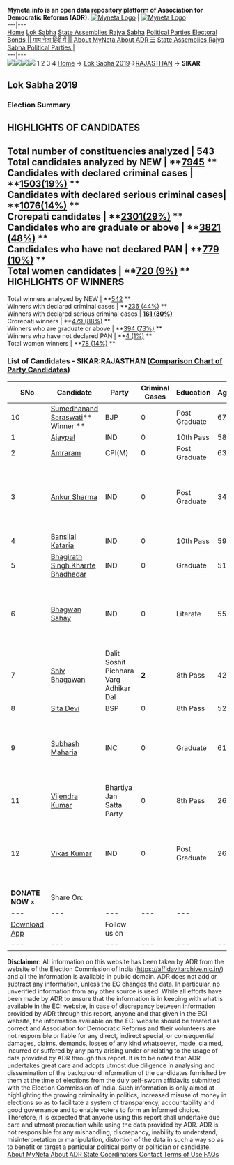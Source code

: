 **Myneta.info is an open data repository platform of Association for Democratic Reforms (ADR).**
[![Myneta Logo](https://www.myneta.info/lib/img/myneta-logo.png)](https://www.myneta.info/) | [![Myneta Logo](https://www.myneta.info/lib/img/adr-logo.png)](https://adrindia.org)  
---|---  
[Home](https://www.myneta.info/) [Lok Sabha](https://www.myneta.info/#ls "Lok Sabha") [ State Assemblies ](https://www.myneta.info/#sa "State Assemblies") [Rajya Sabha](https://www.myneta.info/#rs "Rajya Sabha") [Political Parties ](https://www.myneta.info/party "Political Parties") [ Electoral Bonds ](https://www.myneta.info/electoral_bonds "Electoral Bonds") [ || माय नेता हिंदी में || ](https://translate.google.co.in/translate?prev=hp&hl=en&js=y&u=www.myneta.info&sl=en&tl=hi&history_state0=) [ About MyNeta ](https://adrindia.org/content/about-myneta) [ About ADR ](https://adrindia.org/about-adr/who-we-are) [☰](javascript:void\(0\))
[ State Assemblies ](https://www.myneta.info/#sa "State Assemblies") [ Rajya Sabha ](https://www.myneta.info/#rs "Rajya Sabha") [ Political Parties ](https://www.myneta.info/party "Political Parties")
|   
---|---  
![](https://www.myneta.info/lib/img/banner/banner-1.png)![](https://www.myneta.info/lib/img/banner/banner-2.png)![](https://www.myneta.info/lib/img/banner/banner-3.png)![](https://www.myneta.info/lib/img/banner/banner-4.png)
1  2  3  4 
[Home](https://www.myneta.info/) → [Lok Sabha 2019](https://www.myneta.info/LokSabha2019/)→[RAJASTHAN](https://www.myneta.info/LokSabha2019/index.php?action=show_constituencies&state_id=53) → **SIKAR**
### 
## Lok Sabha 2019
###  Election Summary 
HIGHLIGHTS OF CANDIDATES  
---  
Total number of constituencies analyzed |  543   
Total candidates analyzed by NEW | **[7945](https://www.myneta.info/LokSabha2019/index.php?action=summary&subAction=candidates_analyzed&sort=candidate#summary) **  
Candidates with declared criminal cases | **[1503(19%)](https://www.myneta.info/LokSabha2019/index.php?action=summary&subAction=crime&sort=candidate#summary) **  
Candidates with declared serious criminal cases| **[1076(14%)](https://www.myneta.info/LokSabha2019/index.php?action=summary&subAction=serious_crime&sort=candidate#summary) **  
Crorepati candidates | **[2301(29%)](https://www.myneta.info/LokSabha2019/index.php?action=summary&subAction=crorepati&sort=candidate#summary) **  
Candidates who are graduate or above | **[3821 (48%)](https://www.myneta.info/LokSabha2019/index.php?action=summary&subAction=education&sort=candidate#summary) **  
Candidates who have not declared PAN | **[779 (10%)](https://www.myneta.info/LokSabha2019/index.php?action=summary&subAction=without_pan&sort=candidate#summary) **  
Total women candidates | **[720 (9%)](https://www.myneta.info/LokSabha2019/index.php?action=summary&subAction=women_candidate&sort=candidate#summary) **  
HIGHLIGHTS OF WINNERS  
---  
Total winners analyzed by NEW | **[542](https://www.myneta.info/LokSabha2019/index.php?action=summary&subAction=winner_analyzed&sort=candidate#summary) **  
Winners with declared criminal cases | **[236 (44%)](https://www.myneta.info/LokSabha2019/index.php?action=summary&subAction=winner_crime&sort=candidate#summary) **  
Winners with declared serious criminal cases | **[161 (30%)](https://www.myneta.info/LokSabha2019/index.php?action=summary&subAction=winner_serious_crime&sort=candidate#summary)**  
Crorepati winners | **[479 (88%)](https://www.myneta.info/LokSabha2019/index.php?action=summary&subAction=winner_crorepati&sort=candidate#summary) **  
Winners who are graduate or above | **[394 (73%)](https://www.myneta.info/LokSabha2019/index.php?action=summary&subAction=winner_education&sort=candidate#summary) **  
Winners who have not declared PAN | **[4 (1%)](https://www.myneta.info/LokSabha2019/index.php?action=summary&subAction=winner_without_pan&sort=candidate#summary) **  
Total women winners | **[78 (14%)](https://www.myneta.info/LokSabha2019/index.php?action=summary&subAction=winner_women&sort=candidate#summary) **  
### List of Candidates - SIKAR:RAJASTHAN ([Comparison Chart of Party Candidates](https://www.myneta.info/LokSabha2019/comparisonchart.php?constituency_id=796))
SNo | Candidate| Party| Criminal Cases| Education| Age| Total Assets| Liabilities  
---|---|---|---|---|---|---|---  
10  | [Sumedhanand Saraswati](https://www.myneta.info/LokSabha2019/candidate.php?candidate_id=11572)** Winner ** | BJP | 0 | Post Graduate| 67 | Rs 28,27,638 ~ 28 Lacs+ | Rs 27,19,583 ~ 27 Lacs+  
1  | [Ajaypal](https://www.myneta.info/LokSabha2019/candidate.php?candidate_id=11769) | IND | 0 | 10th Pass| 58 | Rs 40,15,500 ~ 40 Lacs+ | Rs 1,50,000 ~ 1 Lacs+  
2  | [Amraram](https://www.myneta.info/LokSabha2019/candidate.php?candidate_id=11571) | CPI(M) | 0 | Post Graduate| 63 | Rs 44,44,641 ~ 44 Lacs+ | Rs 7,80,500 ~ 7 Lacs+  
3  | [Ankur Sharma](https://www.myneta.info/LokSabha2019/candidate.php?candidate_id=11241) | IND | 0 | Post Graduate| 34 | ![](https://myneta.info/image_v2.php?myneta_folder=LokSabha2019&candidate_id=11241&col=ta) | ![](https://myneta.info/image_v2.php?myneta_folder=LokSabha2019&candidate_id=11241&col=lia)  
4  | [Bansilal Kataria](https://www.myneta.info/LokSabha2019/candidate.php?candidate_id=11574) | IND | 0 | 10th Pass| 59 | Rs 5,51,000 ~ 5 Lacs+ | Rs 0 ~   
5  | [Bhagirath Singh Kharrte Bhadhadar](https://www.myneta.info/LokSabha2019/candidate.php?candidate_id=11772) | IND | 0 | Graduate| 51 | Rs 50,59,000 ~ 50 Lacs+ | Rs 0 ~   
6  | [Bhagwan Sahay](https://www.myneta.info/LokSabha2019/candidate.php?candidate_id=11575) | IND | 0 | Literate| 55 | ![](https://myneta.info/image_v2.php?myneta_folder=LokSabha2019&candidate_id=11575&col=ta) | ![](https://myneta.info/image_v2.php?myneta_folder=LokSabha2019&candidate_id=11575&col=lia)  
7  | [Shiv Bhagawan](https://www.myneta.info/LokSabha2019/candidate.php?candidate_id=11569) | Dalit Soshit Pichhara Varg Adhikar Dal | **2** | 8th Pass| 42 | Rs 54,12,447 ~ 54 Lacs+ | Rs 84,960 ~ 84 Thou+  
8  | [Sita Devi](https://www.myneta.info/LokSabha2019/candidate.php?candidate_id=11570) | BSP | 0 | 8th Pass| 52 | Rs 9,74,458 ~ 9 Lacs+ | Rs 0 ~   
9  | [Subhash Maharia](https://www.myneta.info/LokSabha2019/candidate.php?candidate_id=11240) | INC | 0 | Graduate| 61 | ![](https://myneta.info/image_v2.php?myneta_folder=LokSabha2019&candidate_id=11240&col=ta) | ![](https://myneta.info/image_v2.php?myneta_folder=LokSabha2019&candidate_id=11240&col=lia)  
11  | [Vijendra Kumar](https://www.myneta.info/LokSabha2019/candidate.php?candidate_id=11573) | Bhartiya Jan Satta Party | 0 | 8th Pass| 26 | Rs 49,31,350 ~ 49 Lacs+ | Rs 1,17,000 ~ 1 Lacs+  
12  | [Vikas Kumar](https://www.myneta.info/LokSabha2019/candidate.php?candidate_id=11770) | IND | 0 | Post Graduate| 26 | ![](https://myneta.info/image_v2.php?myneta_folder=LokSabha2019&candidate_id=11770&col=ta) | ![](https://myneta.info/image_v2.php?myneta_folder=LokSabha2019&candidate_id=11770&col=lia)  
|  **DONATE NOW** × |  Share On:  | [](https://api.whatsapp.com/send?text=https%3A%2F%2Fmyneta.info%2Fpunjab2022%2Findex.php%3Faction%3Dshow_constituencies%26state_id%3D19) | [](https://www.facebook.com/sharer/sharer.php?u=https%3A%2F%2Fmyneta.info%2Fpunjab2022%2Findex.php%3Faction%3Dshow_constituencies%26state_id%3D19) | [](https://twitter.com/share?url=https%3A%2F%2Fmyneta.info%2Fpunjab2022%2Findex.php%3Faction%3Dshow_constituencies%26state_id%3D19)  
---|---|---|---|---  
| [ Download App ](https://play.google.com/store/apps/details?id=com.webrosoft.myneta1&pcampaignid=pcampaignidMKT-Other-global-all-co-prtnr-py-PartBadge-Mar2515-1) | [](https://play.google.com/store/apps/details?id=com.webrosoft.myneta1&pcampaignid=pcampaignidMKT-Other-global-all-co-prtnr-py-PartBadge-Mar2515-1) |  Follow us on  | [](https://www.facebook.com/adrindia.org/) | [](https://twitter.com/adrspeaks) | [](https://groups.google.com/g/national-election-watch?hl=en&pli=1) | [](https://www.instagram.com/adrspeaks/) | [](https://www.youtube.com/user/adrspeaks) | [](https://sharechat.com/profile/adrspeaks)  
---|---|---|---|---|---|---|---|---  
**Disclaimer:** All information on this website has been taken by ADR from the website of the Election Commission of India (https://affidavitarchive.nic.in/) and all the information is available in public domain. ADR does not add or subtract any information, unless the EC changes the data. In particular, no unverified information from any other source is used. While all efforts have been made by ADR to ensure that the information is in keeping with what is available in the ECI website, in case of discrepancy between information provided by ADR through this report, anyone and that given in the ECI website, the information available on the ECI website should be treated as correct and Association for Democratic Reforms and their volunteers are not responsible or liable for any direct, indirect special, or consequential damages, claims, demands, losses of any kind whatsoever, made, claimed, incurred or suffered by any party arising under or relating to the usage of data provided by ADR through this report. It is to be noted that ADR undertakes great care and adopts utmost due diligence in analysing and dissemination of the background information of the candidates furnished by them at the time of elections from the duly self-sworn affidavits submitted with the Election Commission of India. Such information is only aimed at highlighting the growing criminality in politics, increased misuse of money in elections so as to facilitate a system of transparency, accountability and good governance and to enable voters to form an informed choice. Therefore, it is expected that anyone using this report shall undertake due care and utmost precaution while using the data provided by ADR. ADR is not responsible for any mishandling, discrepancy, inability to understand, misinterpretation or manipulation, distortion of the data in such a way so as to benefit or target a particular political party or politician or candidate. 
[ About MyNeta ](https://adrindia.org/content/about-myneta) [ About ADR ](https://adrindia.org/about-adr/who-we-are) [ State Coordinators ](https://adrindia.org/about-adr/state-coordinators) [ Contact ](https://adrindia.org/contact-us) [ Terms of Use ](https://adrindia.org/content/adr-terms-use) [ FAQs ](https://adrindia.org/content/faqs)
